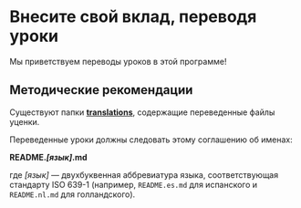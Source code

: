 # Внесите свой вклад, переводя уроки

Мы приветствуем переводы уроков в этой программе!

## Методические рекомендации

Существуют папки [**translations**](https://github.com/softchris/react-book/tree/master/1-basics/translations), содержащие переведенные файлы уценки.


Переведенные уроки должны следовать этому соглашению об именах:

**README._[язык]_.md**

где _[язык]_ — двухбуквенная аббревиатура языка, соответствующая стандарту ISO 639-1 (например, `README.es.md` для испанского и `README.nl.md` для голландского).